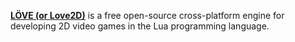 [**LÖVE (or Love2D)**](https://love2d.org/) is a free open-source cross-platform engine for developing 2D video games in the Lua programming language.